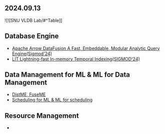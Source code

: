 ## 2024.09.13
![![SNU VLDB Lab/#^Table]]

## Database Engine
- [Apache Arrow DataFusion A Fast, Embeddable, Modular Analytic Query Engine(Sigmod'24)](Apache%20Arrow%20DataFusion%20A%20Fast,%20Embeddable,%20Modular%20Analytic%20Query%20Engine(Sigmod'24).md)
- [LIT Lightning-fast In-memory Temporal Indexing(SIGMOD'24)](LIT%20Lightning-fast%20In-memory%20Temporal%20Indexing(SIGMOD'24).md)

## Data Management for ML & ML for Data Management 
- [DistME, FuseME](DistME,%20FuseME.md)
- [Scheduling for ML & ML for scheduling](Scheduling%20for%20ML%20&%20ML%20for%20scheduling.md)

## Resource Management
- 